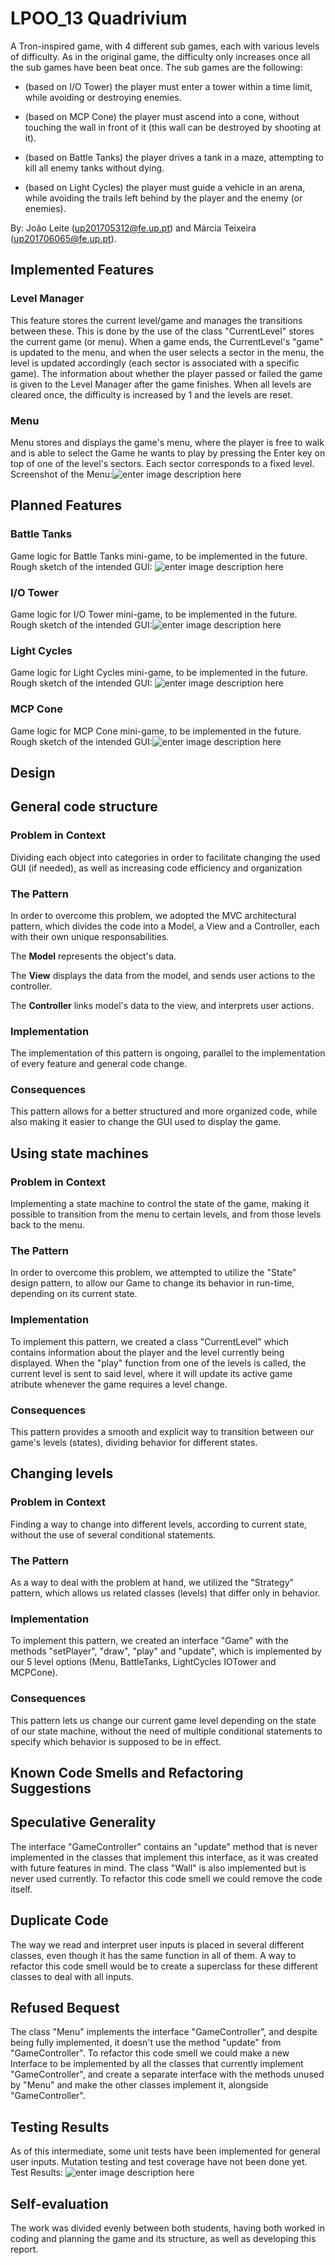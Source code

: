 
  

# LPOO_13 Quadrivium

  

A Tron-inspired game, with 4 different sub games, each with various levels of difficulty. As in the original game, the difficulty only increases once all the sub games have been beat once. The sub games are the following:

- (based on I/O Tower) the player must enter a tower within a time limit, while avoiding or destroying enemies.

- (based on MCP Cone) the player must ascend into a cone, without touching the wall in front of it (this wall can be destroyed by shooting at it).

- (based on Battle Tanks) the player drives a tank in a maze, attempting to kill all enemy tanks without dying.

- (based on Light Cycles) the player must guide a vehicle in an arena, while avoiding the trails left behind by the player and the enemy (or enemies).

  

By: João Leite (up201705312@fe.up.pt) and Márcia Teixeira (up201706065@fe.up.pt).

  

## Implemented Features

  

 ### Level Manager

 This feature stores the current level/game and manages the transitions between these. This is done by the use of the class "CurrentLevel" stores the current game (or menu). When a game ends, the CurrentLevel's "game" is updated to the menu, and when the user selects a sector in the menu, the level is updated accordingly (each sector is associated with a specific game). The information about whether the player passed or failed the game is given to the Level Manager after the game finishes. When all levels are cleared once, the difficulty is increased by 1 and the levels are reset.

  

 ### Menu

 Menu stores and displays the game's menu, where the player is free to walk and is able to select the Game he wants to play by pressing the Enter key on top of one of the level's sectors. Each sector corresponds to a fixed level.
 Screenshot of the Menu:![enter image description here](https://github.com/FEUP-LPOO/projecto-lpoo-2019-lpoo_13/blob/master/docs/images/Menu.png "Menu")

  
  

## Planned Features

  

  ### Battle Tanks

 Game logic for Battle Tanks mini-game, to be implemented in the future.
 Rough sketch of the intended GUI:
![enter image description here](https://github.com/FEUP-LPOO/projecto-lpoo-2019-lpoo_13/blob/master/docs/images/BattleTanks.png "Battle Tanks")

  

  ### I/O Tower

 Game logic for I/O Tower mini-game, to be implemented in the future.
 Rough sketch of the intended GUI:![enter image description here](https://github.com/FEUP-LPOO/projecto-lpoo-2019-lpoo_13/blob/master/docs/images/IOTower.png "IO Tower")

  

  ### Light Cycles

 Game logic for Light Cycles mini-game, to be implemented in the future.
 Rough sketch of the intended GUI:
![enter image description here](https://github.com/FEUP-LPOO/projecto-lpoo-2019-lpoo_13/blob/master/docs/images/LightCycles.png "Light Cycles")
  

  ### MCP Cone

 Game logic for MCP Cone mini-game, to be implemented in the future.
 Rough sketch of the intended GUI:![enter image description here](https://github.com/FEUP-LPOO/projecto-lpoo-2019-lpoo_13/blob/master/docs/images/MCPCone.png "MCP Cone")

  

## Design

  

 ## General code structure

 ### Problem in Context
 Dividing each object into categories in order to facilitate changing the used GUI (if needed), as well as increasing code efficiency and organization

 ### The Pattern

 In order to overcome this problem, we adopted the MVC architectural pattern, which divides the code into a Model, a View and a Controller, each with their own unique responsabilities.

 The **Model** represents the object's data.

 The **View** displays the data from the model, and sends user actions to the controller.

 The **Controller** links model's data to the view, and interprets user actions.

 ### Implementation

 The implementation of this pattern is ongoing, parallel to the implementation of every feature and general code change.

 ### Consequences

 This pattern allows for a better structured and more organized code, while also making it easier to change the GUI used to display the game.



 ## Using state machines

 ### Problem in Context

 Implementing a state machine to control the state of the game, making it possible to transition from the menu to certain levels, and from those levels back to the menu.

 ### The Pattern

 In order to overcome this problem, we attempted to utilize the "State" design pattern, to allow our Game to change its behavior in run-time, depending on its current state.

 ### Implementation

 To implement this pattern, we created a class "CurrentLevel" which contains information about the player and the level currently being displayed. When the "play" function from one of the levels is called, the current level is sent to said level, where it will update its active game atribute whenever the game requires a level change.

 ### Consequences

 This pattern provides a smooth and explicit way to transition between our game's levels (states), dividing behavior for different states.



 ## Changing levels

 ### Problem in Context

 Finding a way to change into different levels, according to current state, without the use of several conditional statements.

 ### The Pattern

 As a way to deal with the problem at hand, we utilized the "Strategy" pattern, which allows us related classes (levels) that differ only in behavior.

 ### Implementation

 To implement this pattern, we created an interface "Game" with the methods "setPlayer", "draw", "play" and "update", which is implemented by our 5 level options (Menu, BattleTanks, LightCycles IOTower and MCPCone).

 ### Consequences

 This pattern lets us change our current game level depending on the state of our state machine, without the need of multiple conditional statements to specify which behavior is supposed to be in effect.


  

## Known Code Smells and Refactoring Suggestions

  

 ## Speculative Generality

 The interface "GameController" contains an "update" method that is never implemented in the classes that implement this interface, as it was created with future features in mind. The class "Wall" is also implemented but is never used currently. To refactor this code smell we could remove the code itself.

 ## Duplicate Code

 The way we read and interpret user inputs is placed in several different classes, even though it has the same function in all of them. A way to refactor this code smell would be to create a superclass for these different classes to deal with all inputs.

 ## Refused Bequest

 The class "Menu" implements the interface "GameController", and despite being fully implemented, it doesn't use the method "update" from "GameController". To refactor this code smell we could make a new Interface to be implemented by all the classes that currently implement "GameController", and create a separate interface with the methods unused by "Menu" and make the other classes implement it, alongside "GameController".


  

## Testing Results

  
 As of this intermediate, some unit tests have been implemented for general user inputs. Mutation testing and test coverage have not been done yet.
 Test Results:
 ![enter image description here](https://github.com/FEUP-LPOO/projecto-lpoo-2019-lpoo_13/blob/master/docs/images/Tests.png "Test Results")


  

## Self-evaluation

  

 The work was divided evenly between both students, having both worked in coding and planning the game and its structure, as well as developing this report.
